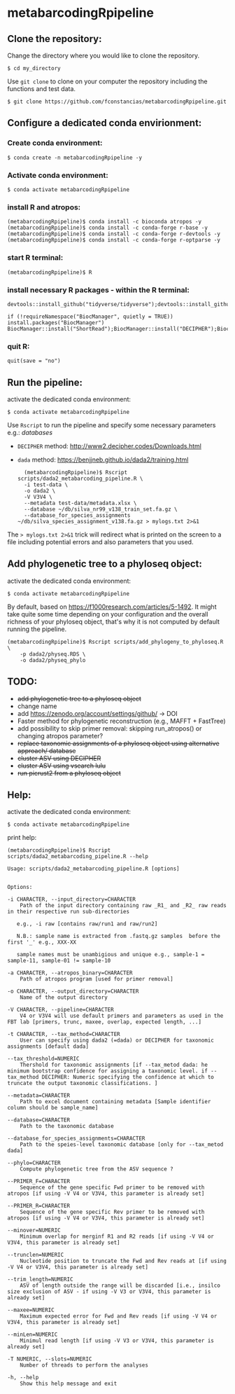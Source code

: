 # metabarcodingRpipeline

## Clone the repository:

Change the directory where you would like to clone the repository.

	$ cd my_directory

Use ``git clone`` to clone on your computer the repository including the functions and test data.

	$ git clone https://github.com/fconstancias/metabarcodingRpipeline.git


## Configure a dedicated conda envirionment:
### Create conda environment:
	$ conda create -n metabarcodingRpipeline -y
### Activate conda environment:
	$ conda activate metabarcodingRpipeline
### install R and atropos:
	(metabarcodingRpipeline)$ conda install -c bioconda atropos -y
	(metabarcodingRpipeline)$ conda install -c conda-forge r-base -y
	(metabarcodingRpipeline)$ conda install -c conda-forge r-devtools -y
	(metabarcodingRpipeline)$ conda install -c conda-forge r-optparse -y
### start R terminal:
	(metabarcodingRpipeline)$ R

### install necessary R packages - within the R terminal:
	devtools::install_github("tidyverse/tidyverse");devtools::install_github("KlausVigo/phangorn");devtools::install_github("benjjneb/dada2")
	
	if (!requireNamespace("BiocManager", quietly = TRUE))
	install.packages("BiocManager")
	BiocManager::install("ShortRead");BiocManager::install("DECIPHER");BiocManager::install("phyloseq")

	
### quit R:
	quit(save = "no")
	

## Run the pipeline:

activate the dedicated conda environment:

	$ conda activate metabarcodingRpipeline


Use ``Rscript`` to run the pipeline and specify some necessary parameters e.g.: *databases* 

- ``DECIPHER`` method: <http://www2.decipher.codes/Downloads.html>
- ``dada`` method: <https://benjjneb.github.io/dada2/training.html>


		(metabarcodingRpipeline)$ Rscript scripts/dada2_metabarcoding_pipeline.R \
		-i test-data \
		-o dada2 \
		-V V3V4 \
		--metadata test-data/metadata.xlsx \
		--database ~/db/silva_nr99_v138_train_set.fa.gz \
		--database_for_species_assignments ~/db/silva_species_assignment_v138.fa.gz > mylogs.txt 2>&1
		
The ``> mylogs.txt 2>&1`` trick will redirect what is printed on the screen to a file including potential errors and also parameters that you used.

## Add phylogenetic tree to a phyloseq object:

activate the dedicated conda environment:

	$ conda activate metabarcodingRpipeline

By default, based on <https://f1000research.com/articles/5-1492>. It might take quite some time depending on your configuration and the overall richness of your phyloseq object, that's why it is not computed by default running the pipeline.

	(metabarcodingRpipeline)$ Rscript scripts/add_phylogeny_to_phyloseq.R \
		-p dada2/physeq.RDS \
		-o dada2/physeq_phylo 


## TODO:

- <s>add phylogenetic tree to a phyloseq object</s>
- change name
- add https://zenodo.org/account/settings/github/ -> DOI
- Faster method for phylogenetic reconstruction (e.g., MAFFT + FastTree)
- add possibility to skip primer removal: skipping run_atropos() or changing atropos parameter?
- <s>replace taxonomic assignments of a phyloseq object using alternative approach/ database</s>
- <s>cluster ASV using DECIPHER</s>
- <s>cluster ASV using vsearch lulu</s>
- <s>run picrust2 from a phyloseq object</s>

## Help:


activate the dedicated conda environment:

	$ conda activate metabarcodingRpipeline

print help:
	
	(metabarcodingRpipeline)$ Rscript scripts/dada2_metabarcoding_pipeline.R --help

	Usage: scripts/dada2_metabarcoding_pipeline.R [options]


	Options:
	
	-i CHARACTER, --input_directory=CHARACTER
		Path of the input directory containing raw _R1_ and _R2_ raw reads in their respective run sub-directories 

       e.g., -i raw [contains raw/run1 and raw/run2]

       N.B.: sample name is extracted from .fastq.gz samples  before the first '_' e.g., XXX-XX 

       sample names must be unambigious and unique e.g., sample-1 = sample-11, sample-01 != sample-10

	-a CHARACTER, --atropos_binary=CHARACTER
		Path of atropos program [used for primer removal]

	-o CHARACTER, --output_directory=CHARACTER
		Name of the output directory

	-V CHARACTER, --pipeline=CHARACTER
		V4 or V3V4 will use default primers and parameters as used in the FBT lab [primers, trunc, maxee, overlap, expected length, ...]

	-t CHARACTER, --tax_method=CHARACTER
		User can specify using dada2 (=dada) or DECIPHER for taxonomic assignments [default dada]

	--tax_threshold=NUMERIC
		Thershold for taxonomic assignments [if --tax_metod dada: he minimum bootstrap confidence for assigning a taxonomic level. if --tax_method DECIPHER: Numeric specifying the confidence at which to truncate the output taxonomic classifications. ]

	--metadata=CHARACTER
		Path to excel document containing metadata [Sample identifier column should be sample_name]

	--database=CHARACTER
		Path to the taxonomic database

	--database_for_species_assignments=CHARACTER
		Path to the speies-level taxonomic database [only for --tax_metod  dada]

	--phylo=CHARACTER
		Compute phylogenetic tree from the ASV sequence ?

	--PRIMER_F=CHARACTER
		Sequence of the gene specific Fwd primer to be removed with atropos [if using -V V4 or V3V4, this parameter is already set]

	--PRIMER_R=CHARACTER
		Sequence of the gene specific Rev primer to be removed with atropos [if using -V V4 or V3V4, this parameter is already set]

	--minover=NUMERIC
		Minimum overlap for merginf R1 and R2 reads [if using -V V4 or V3V4, this parameter is already set]

	--trunclen=NUMERIC
		Nucleotide position to truncate the Fwd and Rev reads at [if using -V V4 or V3V4, this parameter is already set]

	--trim_length=NUMERIC
		ASV of length outside the range will be discarded [i.e., insilco size exclusion of ASV - if using -V V3 or V3V4, this parameter is already set]

	--maxee=NUMERIC
		Maximum expected error for Fwd and Rev reads [if using -V V4 or V3V4, this parameter is already set]

	--minLen=NUMERIC
		Minimul read length [if using -V V3 or V3V4, this parameter is already set]

	-T NUMERIC, --slots=NUMERIC
		Number of threads to perform the analyses

	-h, --help
		Show this help message and exit

